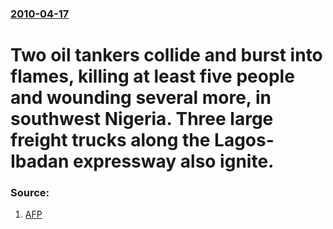 ### [2010-04-17](/news/2010/04/17/index.md)

# Two oil tankers collide and burst into flames, killing at least five people and wounding several more, in southwest Nigeria. Three large freight trucks along the Lagos-Ibadan expressway also ignite. 




### Source:

1. [AFP](http://www.google.com/hostednews/afp/article/ALeqM5i4dCPwYSWglZis25EYxga625wcfg)
